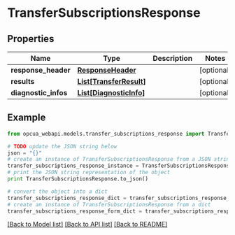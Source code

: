 # TransferSubscriptionsResponse


## Properties
Name | Type | Description | Notes
------------ | ------------- | ------------- | -------------
**response_header** | [**ResponseHeader**](ResponseHeader.md) |  | [optional] 
**results** | [**List[TransferResult]**](TransferResult.md) |  | [optional] 
**diagnostic_infos** | [**List[DiagnosticInfo]**](DiagnosticInfo.md) |  | [optional] 

## Example

```python
from opcua_webapi.models.transfer_subscriptions_response import TransferSubscriptionsResponse

# TODO update the JSON string below
json = "{}"
# create an instance of TransferSubscriptionsResponse from a JSON string
transfer_subscriptions_response_instance = TransferSubscriptionsResponse.from_json(json)
# print the JSON string representation of the object
print TransferSubscriptionsResponse.to_json()

# convert the object into a dict
transfer_subscriptions_response_dict = transfer_subscriptions_response_instance.to_dict()
# create an instance of TransferSubscriptionsResponse from a dict
transfer_subscriptions_response_form_dict = transfer_subscriptions_response.from_dict(transfer_subscriptions_response_dict)
```
[[Back to Model list]](../README.md#documentation-for-models) [[Back to API list]](../README.md#documentation-for-api-endpoints) [[Back to README]](../README.md)


